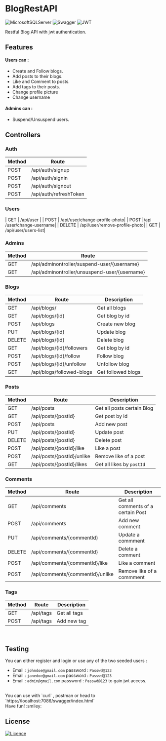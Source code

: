 # BlogRestAPI
![MicrosoftSQLServer](https://img.shields.io/badge/Microsoft%20SQL%20Sever-CC2927?style=for-the-badge&logo=microsoft%20sql%20server&logoColor=white)
![Swagger](https://img.shields.io/badge/-Swagger-%23Clojure?style=for-the-badge&logo=swagger&logoColor=white)
![JWT](https://img.shields.io/badge/JWT-black?style=for-the-badge&logo=JSON%20web%20tokens)

Restful Blog API with jwt authentication.

## Features
#### Users can :
* Create and Follow blogs.
* Add posts to their blogs.
* Like and Comment to posts.
* Add tags to their posts.
* Change profile picture
* Change username

#### Admins can : 
* Suspend/Unsuspend users.

## Controllers 

### Auth

| Method | Route | 
| ------ | ------------------ |
| POST   | /api/auth/signup |
| POST   | /api/auth/signin |
| POST   | /api/auth/signout |
| POST   | /api/auth/refreshToken |

### Users
| GET | ​/api​/user |
| POST | /api​/user​/change-profile-photo|
| POST | ​/api​/user​/change-username|
| DELETE | ​/api​/user​/remove-profile-photo|
| GET | ​/api​/user​/users-list|

### Admins
| Method | Route | 
| ------ | ------------------ |
| GET | ​/api​/adminontroller​/suspend-user​/{username} |
| GET | ​/api​/adminontroller​/unsuspend-user​/{username}|

### Blogs

| Method | Route | Description | 
| ------ | --- | ----------- |
| GET    | /api/blogs/ | Get all blogs | 
| GET    | /api/blogs/{id} | Get blog by id | 
| POST   | /api/blogs | Create new blog |
| PUT    | /api/blogs/{id} | Update blog  | 
| DELETE | /api/blogs/{id} | Delete blog |
| GET    | /api/blogs/{id}/followers | Get blog by id | 
| POST | /api/blogs/{id}/follow | Follow blog |
| POST | /api/blogs/{id}/unfollow | Unfollow blog |
| GET | /api/blogs/followed-blogs | Get followed blogs |

### Posts

| Method | Route | Description | 
| ------ | --- | ----------- |
| GET | /api/posts | Get all posts certain Blog|
| GET | /api/posts/{postId} | Get post by id |
| POST | /api/posts | Add new post |
| PUT | /api/posts/{postId} | Update post |
| DELETE | /api/posts/{postId} | Delete post |
| POST | /api/posts/{postId}/like | Like a post |
| POST | /api/posts/{postId}/unlike | Remove like of a post |
| GET | /api/posts/{postId}/likes | Get all likes by `postId`|


### Comments

| Method | Route | Description |
| ------ | --- | ----------- |
| GET | /api/comments | Get all comments of a certain Post | 
| POST | /api/comments | Add new comment |
| PUT | /api/comments/{commentId} | Update a commment |
| DELETE | /api/comments/{commentId} | Delete a comment |
| POST | /api/comments/{commentId}/like | Like a comment |
| POST | /api/comments/{commentId}/unlike | Remove like of a commment |

### Tags
| Method | Route | Description |
| ------ | --- | ----------- |
| GET | /api/tags | Get all tags| 
| POST | /api/tags | Add new tag |

<br/>

## Testing 
You can either register and login 
or use any of the two seeded users :
* Email : `johndoe@gmail.com` password : `Passwd@123`
* Email : `janedoe@gmail.com` password : `Passwd@123` 
* Email : `admin@gmail.com` password : `Passwd@123` 
to gain jwt access.

<br />
You can use with `curl` , postman or head to `https://localhost:7086/swagger/index.html`
<br />
Have fun! :smiley:

## License

[![Licence](https://img.shields.io/github/license/Ileriayo/markdown-badges?style=for-the-badge)](./LICENSE)
